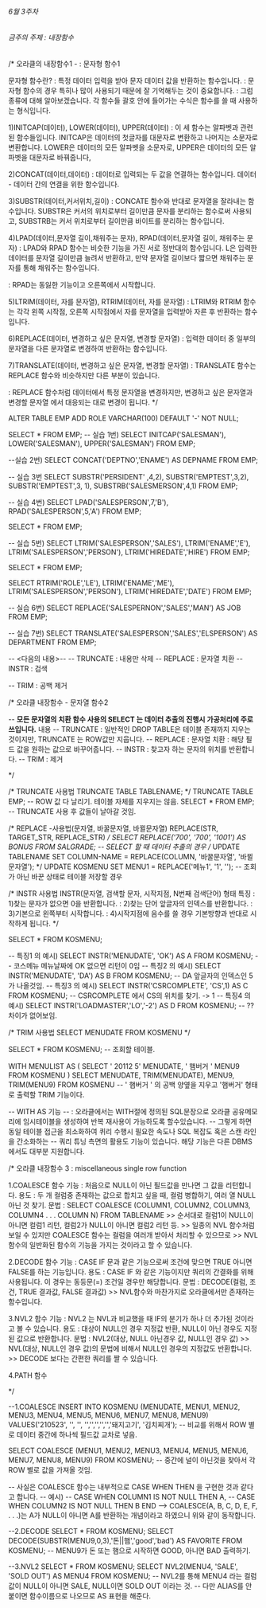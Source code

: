 ###### 6월 3주차

###### 금주의 주제 : 내장함수 



/*
오라클의 내장함수1 - : 문자형 함수1

문자형 함수란?
: 특정 데이터 입력을 받아 문자 데이터 값을 반환하는 함수입니다.
: 문자형 함수의 경우 특히나 많이 사용되기 때문에 잘 기억해두는 것이 중요합니다.
: 그럼 종류에 대해 알아보겠습니다.
  각 함수들 괄호 안에 들어가는 수식은 함수를 쓸 때 사용하는 형식입니다.

1)INITCAP(데이터), LOWER(데이터), UPPER(데이터)
: 이 세 함수는 알파벳과 관련된 함수들입니다.
  INITCAP은 데이터의 첫글자를 대문자로 변환하고 나머지는 소문자로 변환합니다.
  LOWER은 데이터의 모든 알파벳을 소문자로,
  UPPER은 데이터의 모든 알파벳을 대문자로 바꿔줍니다,

2)CONCAT(데이터,데이터)
: 데이터로 입력되는 두 값을 연결하는 함수입니다. 데이터 - 데이터 간의 연결을 위한 함수입니다.

3)SUBSTR(데이터,커서위치,길이)
: CONCATE 함수와 반대로 문자열을 잘라내는 함수입니다.
  SUBSTR은 커서의 위치로부터 길이만큼 문자를 분리하는 함수로써 사용되고,
  SUBSTRB는 커서 위치로부터 길이만큼 바이트를 분리하는 함수입니다.

4)LPAD(데이터,문자열 길이,채워주는 문자), RPAD(데이터,문자열 길이, 채워주는 문자)
: LPAD와 RPAD 함수는 비슷한 기능을 가진 서로 정반대의 함수입니다.
  L은 입력한 데이터를 문자열 길이만큼 늘려서 반환하고, 만약 문자열 길이보다 짧으면
  채워주는 문자를 통해 채워주는 함수입니다.

: RPAD는 동잃한 기능이고 오른쪽에서 시작합니다.

5)LTRIM(데이터, 자를 문자열), RTRIM(데이터, 자를 문자열)
: LTRIM와 RTRIM 함수는 각각 왼쪽 시작점, 오른쪽 시작점에서 자를 문자열을 입력받아
  자른 후 반환하는 함수입니다.

6)REPLACE(데이터, 변경하고 싶은 문자열, 변경할 문자열)
: 입력한 데이터 중 일부의 문자열을 다른 문자열로 변경하여 반환하는 함수입니다.

7)TRANSLATE(데이터, 변경하고 싶은 문자열, 변경할 문자열)
: TRANSLATE 함수는 REPLACE 함수와 비슷하지만 다른 부분이 있습니다.

: REPLACE 함수처럼 데이터에서 특정 문자열을 변경하지만, 변경하고 싶은 문자열과 변경할 문자열
  에서 대응되는 대로 변경이 됩니다.
*/

ALTER TABLE EMP ADD ROLE VARCHAR(100) DEFAULT '-' NOT NULL;


SELECT * FROM EMP;
-- 실습 1번)
SELECT INITCAP('SALESMAN'),
        LOWER('SALESMAN'),
        UPPER('SALESMAN')
    FROM EMP;

--실습 2번)
SELECT CONCAT('DEPTNO','ENAME') AS DEPNAME
FROM EMP;
    
-- 실습 3번
SELECT  SUBSTR('PERSIDENT' ,4,2),
                SUBSTR('EMPTEST',3,2),
                SUBSTR('EMPTEST',3, 1),
                SUBSTRB('SALESMERSON',4,1)
FROM EMP;
        
-- 실습 4번)
SELECT LPAD('SALESPERSON',7,'B'),
        RPAD('SALESPERSON',5,'A')
FROM EMP;

SELECT * FROM EMP;

-- 실습 5번)
SELECT      LTRIM('SALESPERSON','SALES'),
            LTRIM('ENAME','E'),
            LTRIM('SALESPERSON','PERSON'),
            LTRIM('HIREDATE','HIRE')
FROM EMP;

SELECT * FROM EMP;

SELECT      RTRIM('ROLE','LE'),
            LTRIM('ENAME','ME'),
            LTRIM('SALESPERSON','PERSON'),
            LTRIM('HIREDATE','DATE')
FROM EMP;

-- 실습 6번)
SELECT REPLACE('SALESPERNON','SALES','MAN') AS JOB FROM EMP;

-- 실습 7번)
SELECT TRANSLATE('SALESPERSON','SALES','ELSPERSON') AS DEPARTMENT FROM EMP;

-- <다음의 내용>--
-- TRUNCATE : 내용만 삭제
-- REPLACE : 문자열 치환
-- INSTR : 검색

-- TRIM : 공백 제거





/*
오라클 내장함수 - 문자열 함수2

-- **모든 문자열의 치환 함수 사용의 SELECT 는 데이터 추출의 진행시 가공처리에 주로 쓰입니다.**
내용
-- TRUNCATE : 일반적인 DROP TABLE은 테이블 존재까지 지우는 것이지만, TRUNCATE 는 ROW값만 지웁니다.
-- REPLACE : 문자열 치환 : 해당 필드 값을 원하는 값으로 바꾸어줍니다.
-- INSTR : 찾고자 하는 문자의 위치를 반환합니다.
-- TRIM : 제거

*/

/*
TRUNCATE 사용법
TRUNCATE TABLE TABLENAME;
*/
TRUNCATE TABLE EMP; -- ROW 값 다 날리기. 테이블 자체를 지우지는 않음.
SELECT * FROM EMP; -- TRUNCATE 사용 후 값들이 날아갈 것임.




/*
REPLACE
-사용법(문자열, 바꿀문자열, 바뀔문자열)
REPLACE(STR, TARGET_STR, REPLACE_STR)
*/
SELECT REPLACE('700', '700', '1001') AS BONUS FROM SALGRADE;  -- SELECT 할 때 데이터 추출의 경우
/*
UPDATE TABLENAME SET COLUMN-NAME = REPLACE(COLUMN, '바꿀문자열', '바뀔문자열');
*/
UPDATE KOSMENU SET MENU1 = REPLACE('메뉴1', '1', ''); -- 조회가 아닌 바꾼 상태로 테이블 저장할 경우




/*
INSTR 사용법
INSTR(문자열, 검색할 문자, 시작지점, N번째 검색단어) 형태
특징
: 1)찾는 문자가 없으면 0을 반환합니다.
: 2)찾는 단어 앞글자의 인덱스를 반환합니다.
: 3)기본으로 왼쪽부터 시작합니다.
: 4)시작지점에 음수를 쓸 경우 기본방향과 반대로 시작하게 됩니다.
*/

SELECT * FROM KOSMENU;

-- 특징1 의 예시)
SELECT INSTR('MENUDATE', 'OK') AS A FROM KOSMENU;   -- 코스메뉴 메뉴날짜에 OK 없으면 리턴이 0임
-- 특징2 의 예시)
SELECT INSTR('MENUDATE', 'DA') AS B FROM KOSMENU;   -- DA 앞글자의 인덱스인 5가 나올것임.
-- 특징3 의 예시)
SELECT INSTR('CSRCOMPLETE', 'CS',1) AS C FROM KOSMENU;  -- CSRCOMPLETE 에서 CS의 위치를 찾기. -> 1
-- 특징4 의 예시)
SELECT INSTR('LOADMASTER','LO','-2') AS D FROM KOSMENU; -- ?? 차이가 없어보임.


/*
TRIM 사용법
SELECT MENUDATE FROM KOSMENU
*/

SELECT * FROM KOSMENU;  -- 조회할 테이블.

WITH MENULIST AS (
    SELECT '    20112   5' MENUDATE, '  햄버거  ' MENU9 FROM KOSMENU
)
SELECT MENUDATE, TRIM(MENUDATE), MENU9, TRIM(MENU9)
FROM KOSMENU       -- ' 햄버거 ' 의 공백 양옆을 지우고 '햄버거' 형태로 출력할 TRIM 기능이다.

-- WITH AS 기능
-- : 오라클에서는 WITH절에 정의된 SQL문장으로 오라클 공유메모리에 임시테이블을 생성하여 반복 재사용이 가능하도록 할수있습니다.
-- 그렇게 하면 동일 테이블 접근을 최소화하여 퀴리 수행시 필요한 속도나 SQL 복잡도 혹은 스캔 라인을 간소화하는
-- 쿼리 튜닝 측면의 활용도 기능이 있습니다. 해당 기능은 다른 DBMS 에서도 대부분 지원합니다.



/*
오라클 내장함수 3 : miscellaneous single row function

1.COALESCE 함수
기능 : 처음으로 NULL이 아닌 필드값을 만나면 그 값을 리턴합니다.
용도 : 두 개 컬럼중 존재하는 값으로 합치고 싶을 때, 컬럼 병합하기, 여러 열 NULL 아닌 것 찾기.
문법 : SELECT COALESCE (COLUMN1, COLUMN2, COLUMN3, COLUMN4 . . . COLUMN N)
        FROM TABLENAME
        >> 순서대로 컬럼1이 NULL이 아니면 컬럼1 리턴, 컬럼2가 NULL이 아니면 컬럼2 리턴 등.
        >> 일종의 NVL 함수처럼 보일 수 있지만 COALESCE 함수는 컬럼을 여러개 받아서 처리할 수 있으므로
        >> NVL 함수의 일반화된 함수의 기능을 가지는 것이라고 할 수 있습니다.

2.DECODE 함수
기능 : CASE IF 문과 같은 기능으로써 조건에 맞으면 TRUE 아니면 FALSE를 하는 기능입니다.
용도 : CASE IF 와 같은 기능이지만 쿼리의 간결화를 위해 사용됩니다. 이 경우는 동등문(=) 조건일 경우만 해당합니다.
문법 : DECODE(컬럼, 조건, TRUE 결과값, FALSE 결과값)
       >>  NVL함수와 마찬가지로 오라클에서만 존재하는 함수입니다.


3.NVL2 함수
기능 : NVL2 는 NVL과 비교했을 때 IF의 분기가 하나 더 추가된 것이라고 볼 수 있습니다. 
용도 : 대상이 NULL인 경우 지정값 반환, NULL이 아닌 경우도 지정된 값으로 반환합니다.
문법 : NVL2(대상, NULL 아닌경우 값, NULL인 경우 값)
        >> NVL(대상, NULL인 경우 값)의 문법에 비해서 NULL인 경우의 지정값도 반환합니다.
        >> DECODE 보다는 간편한 쿼리를 짤 수 있습니다.
        
4.PATH 함수


*/

--1.COALESCE
INSERT INTO KOSMENU
(MENUDATE, MENU1, MENU2, MENU3, MENU4, MENU5, MENU6, MENU7, MENU8, MENU9)
 VALUES('210523', '', '', '','','','','','돼지고기', '김치찌개');      -- 비교를 위해서 ROW 별로 데이터 중간에 하나씩 필드값 교차로 넣음.

SELECT COALESCE (MENU1, MENU2, MENU3, MENU4, MENU5, MENU6, MENU7, MENU8, MENU9) FROM KOSMENU; -- 중간에 널이 아닌것을 찾아서 각 ROW 별로 값을 가져올 것임.

-- 사실은 COALESCE 함수는 내부적으로 CASE WHEN THEN 을 구현한 것과 같다고 합니다.
-- 예시)
-- CASE WHEN COLUMN1 IS NOT NULL THEN A, 
-- CASE WHEN COLUMN2 IS NOT NULL THEN B  END
    --> COALESCE(A, B, C, D, E, F, . . .)는 A가 NULL이 아니면 A를 반환하는 개념이라고 하였으니 위와 같이 동작합니다.
    
--2.DECODE
SELECT * FROM KOSMENU;
SELECT DECODE(SUBSTR(MENU9,0,3),'돈||햄','good','bad') AS FAVORITE FROM KOSMENU;  -- MENU9가 돈 또는 햄으로 시작하면 GOOD, 아니면 BAD 출력하기.

--3.NVL2
SELECT * FROM KOSMENU;
SELECT NVL2(MENU4, 'SALE', 'SOLD OUT') AS MENU4 FROM KOSMENU;   -- NVL2를 통해 MENU4 라는 컬럼값이 NULL이 아니면 SALE, NULL이면 SOLD OUT 이라는 것.
                                                                -- 다만 ALIAS를 안 붙이면 함수이름으로 나오므로 AS 표현을 해준다.
